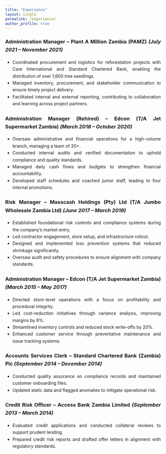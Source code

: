 ```yaml
---
title: "Experience"
layout: single
permalink: /experience/
author_profile: true
---
```


<div style="text-align: justify; line-height: 1.6;">

### <strong>Administration Manager</strong> – Plant A Million Zambia (PAMZ) <em>(July 2021 – November 2021)</em>
<ul>
  <li>Coordinated procurement and logistics for reforestation projects with Care International and Standard Chartered Bank, enabling the distribution of over 1,600 tree seedlings.</li>
  <li>Managed inventory, procurement, and stakeholder communication to ensure timely project delivery.</li>
  <li>Facilitated internal and external reporting, contributing to collaboration and learning across project partners.</li>
</ul>

### <strong>Administration Manager (Rehired)</strong> – Edcon (T/A Jet Supermarket Zambia) <em>(March 2018 – October 2020)</em>
<ul>
  <li>Oversaw administrative and financial operations for a high-volume branch, managing a team of 20+.</li>
  <li>Conducted internal audits and verified documentation to uphold compliance and quality standards.</li>
  <li>Managed daily cash flows and budgets to strengthen financial accountability.</li>
  <li>Developed staff schedules and coached junior staff, leading to four internal promotions.</li>
</ul>

### <strong>Risk Manager</strong> – Masscash Holdings (Pty) Ltd (T/A Jumbo Wholesale Zambia Ltd) <em>(June 2017 – March 2018)</em>
<ul>
  <li>Established foundational risk controls and compliance systems during the company’s market entry.</li>
  <li>Led contractor engagement, store setup, and infrastructure rollout.</li>
  <li>Designed and implemented loss prevention systems that reduced shrinkage significantly.</li>
  <li>Oversaw audit and safety procedures to ensure alignment with company standards.</li>
</ul>

### <strong>Administration Manager</strong> – Edcon (T/A Jet Supermarket Zambia) <em>(March 2015 – May 2017)</em>
<ul>
  <li>Directed store-level operations with a focus on profitability and procedural integrity.</li>
  <li>Led cost-reduction initiatives through variance analysis, improving margins by 8%.</li>
  <li>Streamlined inventory controls and reduced stock write-offs by 20%.</li>
  <li>Enhanced customer service through preventative maintenance and issue tracking systems.</li>
</ul>

### <strong>Accounts Services Clerk</strong> – Standard Chartered Bank (Zambia) Plc <em>(September 2014 – December 2014)</em>
<ul>
  <li>Conducted quality assurance on compliance records and maintained customer onboarding files.</li>
  <li>Updated static data and flagged anomalies to mitigate operational risk.</li>
</ul>

### <strong>Credit Risk Officer</strong> – Access Bank Zambia Limited <em>(September 2013 – March 2014)</em>
<ul>
  <li>Evaluated credit applications and conducted collateral reviews to support prudent lending.</li>
  <li>Prepared credit risk reports and drafted offer letters in alignment with regulatory standards.</li>
</ul>

</div>
